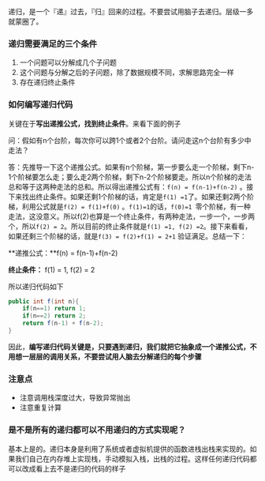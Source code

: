 递归，是一个『递』过去，『归』回来的过程。不要尝试用脑子去递归。层级一多就蒙圈了。

### 递归需要满足的三个条件

1. 一个问题可以分解成几个子问题
2. 这个问题与分解之后的子问题，除了数据规模不同，求解思路完全一样
3. 存在递归终止条件

### 如何编写递归代码

关键在于**写出递推公式，找到终止条件**。来看下面的例子

问：假如有n个台阶，每次你可以跨1个或者2个台阶。请问走这n个台阶有多少中走法？

答：先推导一下这个递推公式。如果有n个阶梯，第一步要么走一个阶梯，剩下n-1个阶梯要怎么走；要么走2两个阶梯，剩下n-2个阶梯要走。所以n个阶梯的走法总和等于这两种走法的总和。所以得出递推公式有：`f(n) = f(n-1)+f(n-2)` 。接下来找出终止条件。如果还剩1个阶梯的话，肯定是`f(1) =1`了。如果还剩2两个阶梯，利用公式就是`f(2) = f(1)+f(0)` 。`f(1)=1`的话，`f(0)=1 `零个阶梯，有一种走法，这没意义。所以f(2)也算是一个终止条件，有两种走法，一步一个，一步两个，所以`f(2) = 2`。所以目前的终止条件就是`f(1) =1, f(2) =2`。接下来看看，如果还剩三个阶梯的话，就是`f(3) = f(2)+f(1) = 2+1` 验证满足。总结一下：

**递推公式：**f(n) = f(n-1)+f(n-2)

**终止条件：** f(1) = 1, f(2) = 2

所以递归代码如下

```java
public int f(int n){
    if(n==1) return 1;
    if(n==2) return 2;
    return f(n-1) + f(n-2);
}
```

因此，**编写递归代码关键是，只要遇到递归，我们就把它抽象成一个递推公式，不用想一层层的调用关系，不要尝试用人脑去分解递归的每个步骤**

### 注意点

* 注意调用栈深度过大，导致异常抛出
* 注意重复计算

### 是不是所有的递归都可以不用递归的方式实现呢？

基本上是的。递归本身是利用了系统或者虚拟机提供的函数进栈出栈来实现的。如果我们自己在内存堆上实现栈，手动模拟入栈，出栈的过程。这样任何递归代码都可以改成看上去不是递归的代码的样子